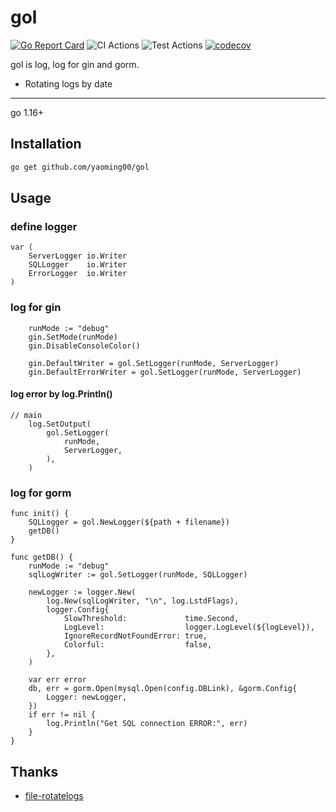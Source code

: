 # gol

[![Go Report Card](https://goreportcard.com/badge/github.com/yaoming00/gol)](https://goreportcard.com/report/github.com/yaoming00/gol)
![CI Actions](https://github.com/spike014/gol/actions/workflows/main.yml/badge.svg??branch=master)
![Test Actions](https://github.com/spike014/gol/actions/workflows/test.yml/badge.svg??branch=master)
[![codecov](https://codecov.io/gh/spike014/gol/branch/master/graph/badge.svg?token=62JSDGNHB5)](https://codecov.io/gh/spike014/gol)

gol is log, log for gin and gorm.

- Rotating logs by date

---

go 1.16+

## Installation
```bash
go get github.com/yaoming00/gol 
```
## Usage
### define logger
```golang
var (
	ServerLogger io.Writer
	SQLLogger    io.Writer
	ErrorLogger  io.Writer
)
```

### log for gin
```golang
    runMode := "debug"
	gin.SetMode(runMode)
	gin.DisableConsoleColor()

	gin.DefaultWriter = gol.SetLogger(runMode, ServerLogger)
	gin.DefaultErrorWriter = gol.SetLogger(runMode, ServerLogger)
```

#### log error by log.Println()
```golang
// main
	log.SetOutput(
		gol.SetLogger(
			runMode,
			ServerLogger,
		),
	)
```

### log for gorm
```golang
func init() {
	SQLLogger = gol.NewLogger(${path + filename})
	getDB()
}

func getDB() {
	runMode := "debug"
	sqlLogWriter := gol.SetLogger(runMode, SQLLogger)

	newLogger := logger.New(
		log.New(sqlLogWriter, "\n", log.LstdFlags),
		logger.Config{
			SlowThreshold:             time.Second,
			LogLevel:                  logger.LogLevel(${logLevel}),
			IgnoreRecordNotFoundError: true,
			Colorful:                  false,
		},
	)

	var err error
	db, err = gorm.Open(mysql.Open(config.DBLink), &gorm.Config{
		Logger: newLogger,
	})
	if err != nil {
		log.Println("Get SQL connection ERROR:", err)
	}
}
```

## Thanks

- [file-rotatelogs](https://github.com/lestrrat-go/file-rotatelogs)
